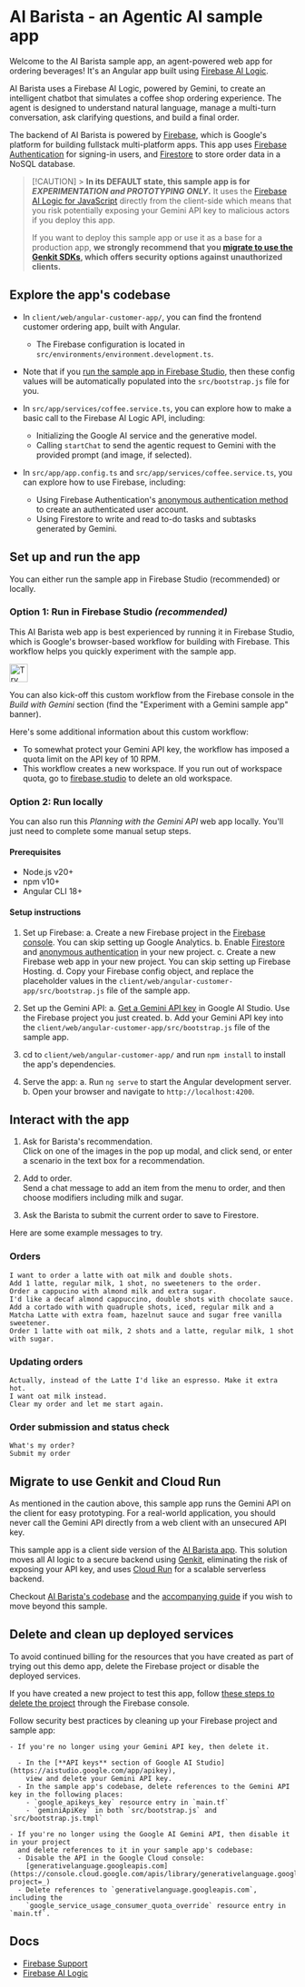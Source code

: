 # AI Barista - an Agentic AI sample app

Welcome to the AI Barista sample app, an agent-powered web app for ordering beverages! It's an Angular app built using [Firebase AI Logic](https://firebase.google.com/docs/ai-logic).

AI Barista uses a Firebase AI Logic, powered by Gemini, to create an intelligent chatbot that simulates a coffee shop ordering experience. The agent is designed to understand natural language, manage a multi-turn conversation, ask clarifying questions, and build a final order.

The backend of AI Barista is powered by [Firebase](https://firebase.google.com/), which is Google's platform for building fullstack multi-platform apps. This app uses [Firebase Authentication](https://firebase.google.com/products/auth) for signing-in users, and [Firestore](https://firebase.google.com/products/firestore) to store order data in a NoSQL database.

> [!CAUTION] > **In its DEFAULT state, this sample app is for _EXPERIMENTATION and PROTOTYPING ONLY_.**
> It uses the [Firebase AI Logic for JavaScript](https://firebase.google.com/docs/ai-logic)
> directly from the client-side which means that you risk potentially exposing your
> Gemini API key to malicious actors if you deploy this app.
>
> If you want to deploy this sample app or use it as a base for a production app,
> **we strongly recommend that you
> [migrate to use the Genkit SDKs](https://genkit.dev/docs/firebase/),
> which offers security options against unauthorized clients.**

## Explore the app's codebase
- In `client/web/angular-customer-app/`, you can find the frontend customer ordering app, built with Angular.
    - The Firebase configuration is located in `src/environments/environment.development.ts`.
- Note that if you
  [run the sample app in Firebase Studio](https://github.com/FirebaseExtended/solution-ai-barista/blob/decafe/client/web/angular-customer-app/README.md#set-up-and-run-the-app),
  then these config values will be automatically populated into the `src/bootstrap.js` file for you.
- In `src/app/services/coffee.service.ts`, you can explore how to make a basic call to
  the Firebase AI Logic API, including:

  - Initializing the Google AI service and the generative model.
  - Calling `startChat` to send the agentic request to Gemini with the provided prompt
    (and image, if selected).
- In `src/app/app.config.ts` and `src/app/services/coffee.service.ts`, you can explore
  how to use Firebase, including:

  - Using Firebase Authentication's
    [anonymous authentication method](https://firebase.google.com/docs/auth/web/anonymous-auth)
    to create an authenticated user account.
  - Using Firestore to write and read to-do tasks and subtasks generated by Gemini.

## Set up and run the app

You can either run the sample app in Firebase Studio (recommended) or locally.

### Option 1: Run in Firebase Studio _(recommended)_
This AI Barista web app is best experienced by running it in Firebase Studio, which is Google's browser-based workflow for building with Firebase. This workflow helps you quickly experiment with the sample app.

<a href="https://console.firebase.google.com/?idxSampleProjectTemplateId=barista&dlAction=IdxSampleProject">
  <picture>
    <source
      media="(prefers-color-scheme: dark)"
      srcset="https://cdn.firebasestudio.dev/btn/try_dark_32.svg">
    <source
      media="(prefers-color-scheme: light)"
      srcset="https://cdn.firebasestudio.dev/btn/try_light_32.svg">
    <img
      height="32"
      alt="Try in Firebase Studio"
      src="https://cdn.firebasestudio.dev/btn/try_blue_32.svg">
  </picture>
</a>

You can also kick-off this custom workflow from the Firebase console in the
_Build with Gemini_ section (find the "Experiment with a Gemini sample app" banner).

Here's some additional information about this custom workflow:

- To somewhat protect your Gemini API key, the workflow has imposed a quota limit on the
  API key of 10 RPM.
- This workflow creates a new workspace. If you run out of workspace quota, go to
  [firebase.studio](https://firebase.studio/) to delete an old workspace.

### Option 2: Run locally

You can also run this _Planning with the Gemini API_ web app locally. You'll just need
to complete some manual setup steps.

#### Prerequisites

- Node.js v20+
- npm v10+
- Angular CLI 18+

#### Setup instructions

1.  Set up Firebase:
    a. Create a new Firebase project in the
    [Firebase console](https://console.firebase.google.com/).
    You can skip setting up Google Analytics.
    b. Enable [Firestore](https://console.firebase.google.com/u/0/project/_/firestore)
    and [anonymous authentication](https://console.firebase.google.com/u/0/project/_/authentication)
    in your new project.
    c. Create a new Firebase web app in your new project.
    You can skip setting up Firebase Hosting.
    d. Copy your Firebase config object, and replace the placeholder values in the
    `client/web/angular-customer-app/src/bootstrap.js` file of the sample app.

2.  Set up the Gemini API:
    a. [Get a Gemini API key](https://aistudio.google.com/app/apikey) in Google AI Studio.
    Use the Firebase project you just created.
    b. Add your Gemini API key into the `client/web/angular-customer-app/src/bootstrap.js` file of the sample app.

3.  cd to `client/web/angular-customer-app/` and run `npm install` to install the app's dependencies.

4.  Serve the app:
    a. Run `ng serve` to start the Angular development server.
    b. Open your browser and navigate to `http://localhost:4200`.

## Interact with the app

1.  Ask for Barista's recommendation.\
    Click on one of the images in the pop up modal, and click send, or enter a scenario in the text box for a recommendation.

2.  Add to order.\
    Send a chat message to add an item from the menu to order, and then choose modifiers including milk and sugar.

3.  Ask the Barista to submit the current order to save to Firestore.

Here are some example messages to try.

### Orders

```text
I want to order a latte with oat milk and double shots.
Add 1 latte, regular milk, 1 shot, no sweeteners to the order.
Order a cappucino with almond milk and extra sugar.
I'd like a decaf almond cappuccino, double shots with chocolate sauce.
Add a cortado with with quadruple shots, iced, regular milk and a Matcha Latte with extra foam, hazelnut sauce and sugar free vanilla sweetener.
Order 1 latte with oat milk, 2 shots and a latte, regular milk, 1 shot with sugar.
```

### Updating orders

```text
Actually, instead of the Latte I'd like an espresso. Make it extra hot.
I want oat milk instead.
Clear my order and let me start again.
```

### Order submission and status check

```text
What's my order?
Submit my order
```

## Migrate to use Genkit and Cloud Run
As mentioned in the caution above, this sample app runs the Gemini API on the client for easy prototyping. For a real-world application, you should never call the Gemini API directly from a web client with an unsecured API key.

This sample app is a client side version of the [AI Barista app](https://github.com/FirebaseExtended/solution-ai-barista/tree/main). This solution moves all AI logic to a secure backend using [Genkit](https://genkit.dev/), eliminating the risk of exposing your API key, and uses [Cloud Run](https://genkit.dev/go/docs/cloud-run/) for a scalable serverless backend.

Checkout [AI Barista's codebase](https://github.com/FirebaseExtended/solution-ai-barista/tree/main) and the [accompanying guide](https://developers.google.com/solutions/learn/agentic-barista) if you wish to move beyond this sample.

## Delete and clean up deployed services

To avoid continued billing for the resources that you have created as part of trying out this demo app, delete the Firebase project or disable the deployed services.

If you have created a new project to test this app, follow [these steps to delete the project](https://support.google.com/firebase/answer/9137886?hl=en) through the Firebase console.

Follow security best practices by cleaning up your Firebase project and sample app:

    - If you're no longer using your Gemini API key, then delete it.

      - In the [**API keys** section of Google AI Studio](https://aistudio.google.com/app/apikey),
        view and delete your Gemini API key.
      - In the sample app's codebase, delete references to the Gemini API key in the following places:
        - `google_apikeys_key` resource entry in `main.tf`
        - `geminiApiKey` in both `src/bootstrap.js` and `src/bootstrap.js.tmpl`

    - If you're no longer using the Google AI Gemini API, then disable it in your project
      and delete references to it in your sample app's codebase:
      - Disable the API in the Google Cloud console:
        [generativelanguage.googleapis.com](https://console.cloud.google.com/apis/library/generativelanguage.googleapis.com?project=_)
      - Delete references to `generativelanguage.googleapis.com`, including the
        `google_service_usage_consumer_quota_override` resource entry in `main.tf`.

## Docs

- [Firebase Support](https://firebase.google.com/support)
- [Firebase AI Logic](https://firebase.google.com/docs/ai-logic)
